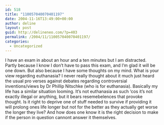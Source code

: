 ```yaml
---
id: 518
title: "110057040070401197"
date: 2004-11-16T13:49:00+00:00
author: deline
layout: post
guid: http://delineneo.com/?p=403
permalink: /2004/11/110057040070401197/
categories:
  - Uncategorized
---
```

I have an exam in about an hour and a ten minutes but I am distracted. Partly because I know I don&#8217;t have to pass this exam, and I&#8217;m glad it will be one down. But also because I have some thoughts on my mind. What is your view regarding euthanasia? I never really thought about it much just heard the usual pro verses against debates regarding controversial inventions/views by Dr Phillip Nitschke (who is for euthanasia). Basically my life has a similar situation looming. It&#8217;s not euthanasia as such &#8216;cos it&#8217;s not exactly illegal or anything, but it bears resemebelences that provoke thought. Is it right to deprive one of stuff needed to survive if providing it will prolong ones life longer but not for the better as they actually get worse the longer they live? And how does one know it is the right decision to make if the person in question cannont answer it themselves.

